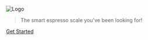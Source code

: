 ![Logo](/media/weighmybru_logo_green.png)

>The smart espresso scale you've been looking for!

[Get Started](#main ':class=button')

